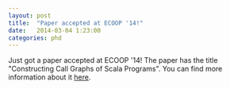 ```yaml
---
layout: post
title:  "Paper accepted at ECOOP '14!"
date:   2014-03-04 1:23:00
categories: phd
---
```

Just got a paper accepted at ECOOP '14! The paper has the title "Constructing Call Graphs of Scala Programs". 
You can find more information about it [here][pubs].

[pubs]:      /publications/
 